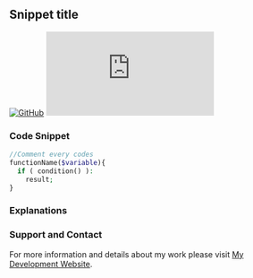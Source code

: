 ## Snippet title
[![GitHub](https://img.shields.io/github/license/dedewiweka/snippets?label=License&logoColor=brightgreen)](https://github.com/dedewiweka/snippets/blob/main/LICENSE) ![GitHub file size in bytes](https://img.shields.io/github/size/dedewiweka/snippets/snippets-template.md)
### Code Snippet

```php
//Comment every codes
functionName($variable){
  if ( condition() ):
    result;
}
```
### Explanations



### Support and Contact

For more information and details about my work please visit [My Development Website](https://dede.wiweka.com/development).
